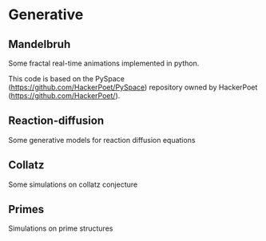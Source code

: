 # Generative
## Mandelbruh
Some fractal real-time animations implemented in python.

This code is based on the PySpace (https://github.com/HackerPoet/PySpace) repository owned by HackerPoet (https://github.com/HackerPoet/). 

## Reaction-diffusion
Some generative models for reaction diffusion equations

## Collatz
Some simulations on collatz conjecture

## Primes 
Simulations on prime structures

